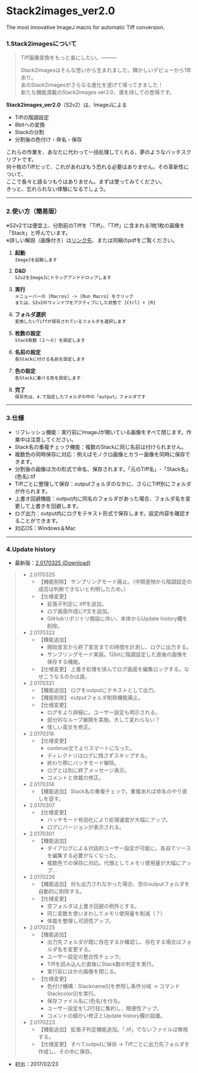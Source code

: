 # Stack2images_ver2.0
The most innovative ImageJ macro for automatic Tiff conversion.

### 1.Stack2imagesについて
	
> Tiff画像変換をもっと楽にしたい。―――
> 
> Stack2imagesはそんな思いから生まれました。輝かしいデビューから1年余り。  
> あのStack2imagesがさらなる進化を遂げて帰ってきました！  
> 新たな機能満載のStack2images ver2.0、満を持しての登場です。
	
**Stack2images_ver2.0**（S2v2）は、ImageJによる
* Tiffの階調設定
* 8bitへの変換
* Stackの分割  
* 分割後の色付け・命名・保存  

これらの作業を、あなたに代わって一括処理してくれる、夢のようなバッチスクリプトです。  
何十枚のTiffだって、これがあればもう恐れる必要はありません。その革新性について、  
ここで長々と語るつもりはありません。まずは使ってみてください。  
きっと、忘れられない体験になるでしょう。
___
### 2.使い方（簡易版）  
※S2v2では便宜上、分割前のTiffを「Tiff」、「Tiff」に含まれる1枚1枚の画像を「Stack」と呼んでいます。  
※詳しい解説（画像付き）は[リンク先](http://soon...)、または同梱のpdfをご覧ください。
1. **起動**  
`ImageJを起動します`

2. **D&D**  
`S2v2をImageJにドラッグアンドドロップします`

3. **実行**  
`メニューバーの [Macros] -> [Run Macro] をクリック`  
`または、S2v2のウィンドウをアクティブにした状態で [Ctrl] + [R]`

4. **フォルダ選択**  
`変換したいTiffが保存されているフォルダを選択します`

5. **枚数の設定**  
`Stack枚数（２～６）を設定します`

6. **名前の設定**  
`各Stackに付ける名前を設定します`

7. **色の設定**  
`各Stackに着ける色を設定します`

8. **完了**  
`保存先は、4.で指定したフォルダの中の「output」フォルダです`
___
### 3.仕様
* リフレッシュ機能：実行前にImageJが開いている画像をすべて閉じます。作業中は注意してください。  
* Stack名の重複チェック機能：複数のStackに同じ名前は付けられません。
* 複数色の同時保存に対応：例えばモノクロ画像とカラー画像を同時に保存できます。  
* 分割後の画像は次の形式で命名、保存されます。「元のTiff名」-「Stack名」 (色名).tif  
* Tiffごとに整理して保存：outputフォルダのなかに、さらにTiff別にフォルダが作られます。  
* 上書き回避機能：output内に同名のフォルダがあった場合、フォルダ名を変更して上書きを回避します。  
* ログ出力：output内にログをテキスト形式で保存します。設定内容を確認することができます。  
* 対応OS：Windows＆Mac
___
### 4.Update history  
* 最新版：[2.0170325 (Download)]()
> - 2.0170325
> 	- 【機能削除】	サンプリングモード廃止。（中間産物から階調設定の成否は判断できないと判明したため。）
>	- 【仕様変更】
>		+ 拡張子判定に.tiffを追加。
>		+ ログ画面作成にif文を追加。
>		+ GitHubリポジトリ開設に伴い、本体からUpdate history欄を削除。
> - 2.0170322
>	- 【機能追加】
>		+ 開始宣言から終了宣言までの時間を計測し、ログに出力する。
>		+ サンプリングモード実装。12bitに階調設定した直後の画像を保存する機能。
>	+ 【仕様変更】	上書き処理を挟んでログ画面を編集ロックする。なぜこうなるのかは謎。
> - 2.0170321
>	+ 【機能追加】	ログをoutputにテキストとして出力。
>	+ 【機能削除】	outputフォルダ削除機能廃止。
>	- 【仕様変更】
>		+ ログをより詳細に。ユーザー設定も明示される。
>		+ 部分的なループ展開を実施。大して変わらない？
>		+ 怪しい英文を修正。
> - 2.0170316
>	- 【仕様変更】
>		+ continue文でよりスマートになった。
>		+ ディレクトリはログに残さずスキップする。
>		+ 終わり際にバッチモード解除。
>		+ ログとは別に終了メッセージ表示。
>		+ コメントと体裁の修正。
> - 2.0170314
>	+ 【機能追加】	Stack名の重複チェック。重複あれば命名のやり直しを促す。
> - 2.0170307
>	- 【仕様変更】
>		+ バッチモード有効化により処理速度が大幅にアップ。
>		+ ログにバージョンが表示される。
> - 2.0170301
>	- 【機能追加】
>		+ ダイアログによる対話的ユーザー設定が可能に。各自でソースを編集する必要がなくなった。
>		+ 複数色での保存に対応。代償としてメモリ使用量が大幅にアップ…
> - 2.0170226
>	+ 【機能追加】	何も出力されなかった場合、空のoutputフォルダを自動的に削除する。
>	- 【仕様変更】
>		+ 空フォルダは上書き回避の例外とする。
>		+ 同じ変数を使いまわしてメモリ使用量を削減（？）
>		+ 体裁を整理し可読性アップ。
> - 2.0170225
> 	- 【機能追加】  
>		+ 出力先フォルダが既に存在するか確認し、存在する場合はフォルダ名を変更する。  
>		+ ユーザー設定の整合性チェック。  
>		+ Tiffを読み込んだ直後にStack数の判定を実行。
>		+ 実行前にほかの画像を閉じる。
>	- 【仕様変更】
>		+ 色付け機構：Stackname[i]を参照し条件分岐 -> コマンドStackcolor[i]を実行。
>		+ 保存ファイル名に(色名)を付与。
>		+ ユーザー設定を1,2行目に集約し、簡便性アップ。
>		+ コメントの細かい修正とUpdate history欄の設置。
> - 2.0170223  
> 	+ 【機能追加】    拡張子判定機能追加。「.tif」でないファイルは無視する。  
> 	+ 【仕様変更】    すべてoutputに保存 -> Tiffごとに出力先フォルダを作成し、その中に保存。  
* 初出：2017/02/23  

